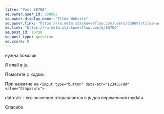 ```yaml
---
title: "Post 10700"
se.owner.user_id: 380697
se.owner.display_name: "Tilea Website"
se.owner.link: "https://ru.meta.stackoverflow.com/users/380697/tilea-website"
se.link: "https://ru.meta.stackoverflow.com/q/10700"
se.post_id: 10700
se.post_type: question
se.score: 0
---
```

<p>нужна помощь</p>
<p>Я слаб в js.</p>
<p>Помогите с кодом.</p>
<p>При нажатие на <code>&lt;input type=&quot;button&quot; data-atr=&quot;123456789&quot; value=&quot;Отправить&quot;&gt;</code></p>
<p>data-atr - его значение отправляется в js для переменной mydata</p>
<p>Спасибо</p>
